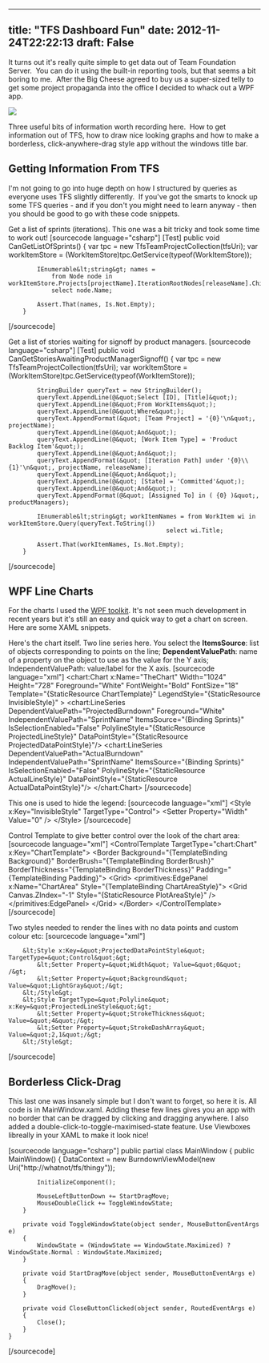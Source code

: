 
---
title: "TFS Dashboard Fun"
date: 2012-11-24T22:22:13
draft: False
---

It turns out it's really quite simple to get data out of Team Foundation Server.  You can do it using the built-in reporting tools, but that seems a bit boring to me.  After the Big Cheese agreed to buy us a super-sized telly to get some project propaganda into the office I decided to whack out a WPF app.

<a href="http://logicalgenetics.com/wp-content/uploads/2012/11/Burndown2.png"><img src="http://logicalgenetics.com/wp-content/uploads/2012/11/Burndown2.png"/></a>

Three useful bits of information worth recording here.  How to get information out of TFS, how to draw nice looking graphs and how to make a borderless, click-anywhere-drag style app without the windows title bar.
## Getting Information From TFS
I'm not going to go into huge depth on how I structured by queries as everyone uses TFS slightly differently.  If you've got the smarts to knock up some TFS queries - and if you don't you might need to learn anyway - then you should be good to go with these code snippets.

Get a list of sprints (iterations).  This one was a bit tricky and took some time to work out!
[sourcecode language="csharp"]
        [Test]
        public void CanGetListOfSprints()
        {
            var tpc = new TfsTeamProjectCollection(tfsUri);
            var workItemStore = (WorkItemStore)tpc.GetService(typeof(WorkItemStore));

            IEnumerable&lt;string&gt; names =
                from Node node in workItemStore.Projects[projectName].IterationRootNodes[releaseName].ChildNodes
                select node.Name;

            Assert.That(names, Is.Not.Empty);
        }
[/sourcecode]

Get a list of stories waiting for signoff by product managers.
[sourcecode language="csharp"]
        [Test]
        public void CanGetStoriesAwaitingProductManagerSignoff()
        {
            var tpc = new TfsTeamProjectCollection(tfsUri);
            var workItemStore = (WorkItemStore)tpc.GetService(typeof(WorkItemStore));

            StringBuilder queryText = new StringBuilder();
            queryText.AppendLine(@&quot;Select [ID], [Title]&quot;);
            queryText.AppendLine(@&quot;From WorkItems&quot;);
            queryText.AppendLine(@&quot;Where&quot;);
            queryText.AppendFormat(&quot; [Team Project] = '{0}'\n&quot;, projectName);
            queryText.AppendLine(@&quot;And&quot;);
            queryText.AppendLine(@&quot; [Work Item Type] = 'Product Backlog Item'&quot;);
            queryText.AppendLine(@&quot;And&quot;);
            queryText.AppendFormat(&quot; [Iteration Path] under '{0}\\{1}'\n&quot;, projectName, releaseName);
            queryText.AppendLine(@&quot;And&quot;);
            queryText.AppendLine(@&quot; [State] = 'Committed'&quot;);
            queryText.AppendLine(@&quot;And&quot;);
            queryText.AppendFormat(@&quot; [Assigned To] in ( {0} )&quot;, productManagers);

            IEnumerable&lt;string&gt; workItemNames = from WorkItem wi in workItemStore.Query(queryText.ToString())
                                                select wi.Title;

            Assert.That(workItemNames, Is.Not.Empty);
        }
[/sourcecode]

## WPF Line Charts

For the charts I used the <a href="http://wpf.codeplex.com/">WPF toolkit</a>.  It's not seen much development in recent years but it's still an easy and quick way to get a chart on screen.  Here are some XAML snippets.  

Here's the chart itself.  Two line series here.  You select the <strong>ItemsSource</strong>: list of objects corresponding to points on the line; <strong>DependentValuePath</strong>: name of a property on the object to use as the value for the Y axis; IndependentValuePath: value/label for the X axis.
[sourcecode language="xml"]
            &lt;chart:Chart x:Name=&quot;TheChart&quot; Width=&quot;1024&quot; Height=&quot;728&quot; Foreground=&quot;White&quot; FontWeight=&quot;Bold&quot; FontSize=&quot;18&quot;
                         Template=&quot;{StaticResource ChartTemplate}&quot;
                         LegendStyle=&quot;{StaticResource InvisibleStyle}&quot; &gt;
                &lt;chart:LineSeries DependentValuePath=&quot;ProjectedBurndown&quot; Foreground=&quot;White&quot; IndependentValuePath=&quot;SprintName&quot; ItemsSource=&quot;{Binding Sprints}&quot; IsSelectionEnabled=&quot;False&quot;
                               PolylineStyle=&quot;{StaticResource ProjectedLineStyle}&quot; DataPointStyle=&quot;{StaticResource ProjectedDataPointStyle}&quot;/&gt;
                &lt;chart:LineSeries DependentValuePath=&quot;ActualBurndown&quot; IndependentValuePath=&quot;SprintName&quot; ItemsSource=&quot;{Binding Sprints}&quot; IsSelectionEnabled=&quot;False&quot;
                               PolylineStyle=&quot;{StaticResource ActualLineStyle}&quot; DataPointStyle=&quot;{StaticResource ActualDataPointStyle}&quot;/&gt;
            &lt;/chart:Chart&gt;
[/sourcecode]

This one is used to hide the legend:
[sourcecode language="xml"]
        &lt;Style x:Key=&quot;InvisibleStyle&quot; TargetType=&quot;Control&quot;&gt;
            &lt;Setter Property=&quot;Width&quot; Value=&quot;0&quot; /&gt;
        &lt;/Style&gt;
[/sourcecode]

Control Template to give better control over the look of the chart area:
[sourcecode language="xml"]
        &lt;ControlTemplate TargetType=&quot;chart:Chart&quot; x:Key=&quot;ChartTemplate&quot;&gt;
            &lt;Border Background=&quot;{TemplateBinding Background}&quot; BorderBrush=&quot;{TemplateBinding BorderBrush}&quot; 
                    BorderThickness=&quot;{TemplateBinding BorderThickness}&quot; Padding=&quot;{TemplateBinding Padding}&quot;&gt;
                &lt;Grid&gt;
                    &lt;primitives:EdgePanel x:Name=&quot;ChartArea&quot; Style=&quot;{TemplateBinding ChartAreaStyle}&quot;&gt;
                        &lt;Grid Canvas.ZIndex=&quot;-1&quot; Style=&quot;{StaticResource PlotAreaStyle}&quot; /&gt;
                    &lt;/primitives:EdgePanel&gt;
                &lt;/Grid&gt;
            &lt;/Border&gt;
        &lt;/ControlTemplate&gt;
[/sourcecode]

Two styles needed to render the lines with no data points and custom colour etc:
[sourcecode language="xml"]

        &lt;Style x:Key=&quot;ProjectedDataPointStyle&quot; TargetType=&quot;Control&quot;&gt;
            &lt;Setter Property=&quot;Width&quot; Value=&quot;0&quot; /&gt;
            &lt;Setter Property=&quot;Background&quot; Value=&quot;LightGray&quot;/&gt;
        &lt;/Style&gt;
        &lt;Style TargetType=&quot;Polyline&quot; x:Key=&quot;ProjectedLineStyle&quot;&gt;
            &lt;Setter Property=&quot;StrokeThickness&quot; Value=&quot;4&quot;/&gt;
            &lt;Setter Property=&quot;StrokeDashArray&quot; Value=&quot;2,1&quot;/&gt;
        &lt;/Style&gt;
[/sourcecode]

## Borderless Click-Drag

This last one was insanely simple but I don't want to forget, so here it is.  All code is in MainWindow.xaml.  Adding these few lines gives you an app with no border that can be dragged by clicking and dragging anywhere.  I also added a double-click-to-toggle-maximised-state feature.  Use Viewboxes libreally in your XAML to make it look nice!

[sourcecode language="csharp"]
public partial class MainWindow 
    {
        public MainWindow()
        {
            DataContext = new BurndownViewModel(new Uri(&quot;http://whatnot/tfs/thingy&quot;));

            InitializeComponent();

            MouseLeftButtonDown += StartDragMove;
            MouseDoubleClick += ToggleWindowState;
        }

        private void ToggleWindowState(object sender, MouseButtonEventArgs e)
        {
            WindowState = (WindowState == WindowState.Maximized) ? WindowState.Normal : WindowState.Maximized;
        }

        private void StartDragMove(object sender, MouseButtonEventArgs e)
        {
            DragMove();
        }

        private void CloseButtonClicked(object sender, RoutedEventArgs e)
        {
            Close();
        }
    }
[/sourcecode]